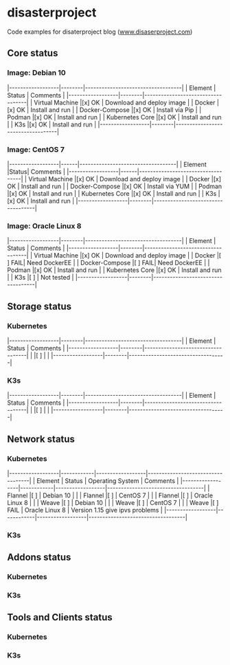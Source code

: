 # disasterproject
Code examples for disaterproject blog (www.disaserproject.com)

## Core status

### Image: Debian 10

|------------------|--------|-----------------------------------|
| Element          | Status | Comments                          |
|------------------|--------|-----------------------------------|
| Virtual Machine  |[x] OK  | Download and deploy image         |
| Docker           |[x] OK  | Install and run                   |
| Docker-Compose   |[x] OK  | Install via Pip                   |
| Podman           |[x] OK  | Install and run                   |
| Kubernetes Core  |[x] OK  | Install and run                   |
| K3s              |[x] OK  | Install and run                   |
|------------------|--------|-----------------------------------|

### Image: CentOS 7

|------------------|------|-----------------------------------|
| Element          |Status| Comments                          |
|------------------|------|-----------------------------------|
| Virtual Machine  |[x] OK  | Download and deploy image         |
| Docker           |[x] OK  | Install and run                   |
| Docker-Compose   |[x] OK  | Install via YUM                   |
| Podman           |[x] OK  | Install and run                   |
| Kubernetes Core  |[x] OK  | Install and run                   |
| K3s              |[x] OK  | Install and run                   |
|------------------|--------|-----------------------------------|

### Image: Oracle Linux 8

|------------------|--------|-----------------------------------|
| Element          | Status | Comments                          |
|------------------|--------|-----------------------------------|
| Virtual Machine  |[x] OK  | Download and deploy image         |
| Docker           |[ ] FAIL| Need DockerEE                     |
| Docker-Compose   |[ ] FAIL| Need DockerEE                     |
| Podman           |[x] OK  | Install and run                   |
| Kubernetes Core  |[x] OK  | Install and run                   |
| K3s              |[ ]     | Not tested                        |
|------------------|--------|-----------------------------------|


## Storage status

### Kubernetes

|------------------|--------|-----------------------------------|
| Element          | Status | Comments                          |
|------------------|--------|-----------------------------------|
|                  |[ ]     |                                   |
|------------------|--------|-----------------------------------|

### K3s

|------------------|--------|-----------------------------------|
| Element          | Status | Comments                          |
|------------------|--------|-----------------------------------|
|                  |[ ]     |                                   |
|------------------|--------|-----------------------------------|


## Network status

### Kubernetes

|------------------|------------|------------------|-----------------------------------|
| Element          | Status     | Operating System | Comments                          |
|------------------|------------|------------------|-----------------------------------|
| Flannel          |[ ]         | Debian 10        |                                   |
| Flannel          |[ ]         | CentOS 7         |                                   |
| Flannel          |[ ]         | Oracle Linux 8   |                                   |
| Weave            |[ ]         | Debian 10        |                                   |
| Weave            |[ ]         | CentOS 7         |                                   |
| Weave            |[ ] FAIL    | Oracle Linux 8   |  Version 1.15 give ipvs problems  |
|------------------|------------|------------------|-----------------------------------|

### K3s

## Addons status

### Kubernetes

### K3s

## Tools and Clients status

### Kubernetes

### K3s


